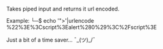 Takes piped input and returns it url encoded.

Example:
└─$ echo '"><script>alert(0)</script>'|urlencode
%22%3E%3Cscript%3Ealert%280%29%3C%2Fscript%3E

Just a bit of a time saver... ¯\_(ツ)_/¯
